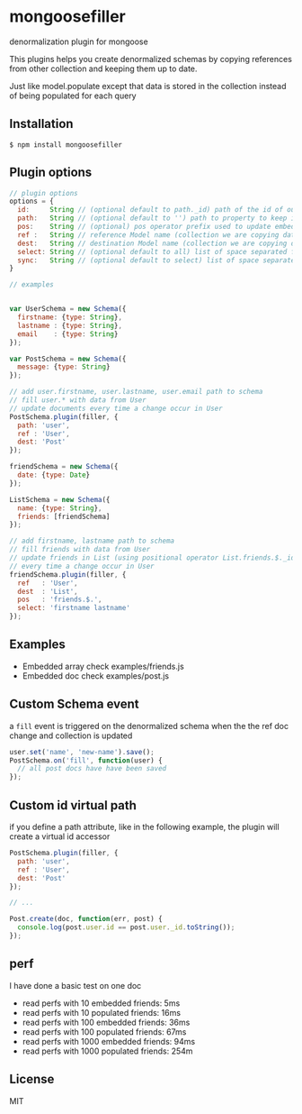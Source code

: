# mongoosefiller

denormalization plugin for mongoose

This plugins helps you create denormalized schemas by copying references from other collection and keeping them up to date.

Just like model.populate except that data is stored in the collection instead of being populated for each query

## Installation

    $ npm install mongoosefiller

## Plugin options

```js
// plugin options
options = {
  id:     String // (optional default to path._id) path of the id of our reference model
  path:   String // (optional default to '') path to property to keep in sync with ref model
  pos:    String // (optional) pos operator prefix used to update embedded array
  ref :   String // reference Model name (collection we are copying data from)
  dest:   String // destination Model name (collection we are copying data to)
  select: String // (optional default to all) list of space separated field to include or exclude
  sync:   String // (optional default to select) list of space separated field to keep in sync after first save.
}
```

```js
// examples


var UserSchema = new Schema({
  firstname: {type: String},
  lastname : {type: String},
  email    : {type: String}
});

var PostSchema = new Schema({
  message: {type: String}
});

// add user.firstname, user.lastname, user.email path to schema
// fill user.* with data from User
// update documents every time a change occur in User
PostSchema.plugin(filler, {
  path: 'user',
  ref : 'User',
  dest: 'Post'
});

friendSchema = new Schema({
  date: {type: Date}
});

ListSchema = new Schema({
  name: {type: String},
  friends: [friendSchema]
});

// add firstname, lastname path to schema
// fill friends with data from User
// update friends in List (using positional operator List.friends.$._id)
// every time a change occur in User
friendSchema.plugin(filler, {
  ref   : 'User',
  dest  : 'List',
  pos   : 'friends.$.',
  select: 'firstname lastname'
});

```

## Examples

- Embedded array check examples/friends.js
- Embedded doc   check examples/post.js


## Custom Schema event

a `fill` event is triggered on the denormalized schema when the the ref doc change and collection is updated

```js
user.set('name', 'new-name').save();
PostSchema.on('fill', function(user) {
  // all post docs have have been saved
});
```

## Custom id virtual path

if you define a path attribute, like in the following example, the plugin will create a virtual id accessor

```js
PostSchema.plugin(filler, {
  path: 'user',
  ref : 'User',
  dest: 'Post'
});

// ...

Post.create(doc, function(err, post) {
  console.log(post.user.id == post.user._id.toString());
});


```

## perf

I have done a basic test on one doc
- read perfs with 10 embedded friends: 5ms
- read perfs with 10 populated friends: 16ms
- read perfs with 100 embedded friends: 36ms
- read perfs with 100 populated friends: 67ms
- read perfs with 1000 embedded friends: 94ms
- read perfs with 1000 populated friends: 254m
## License

  MIT
